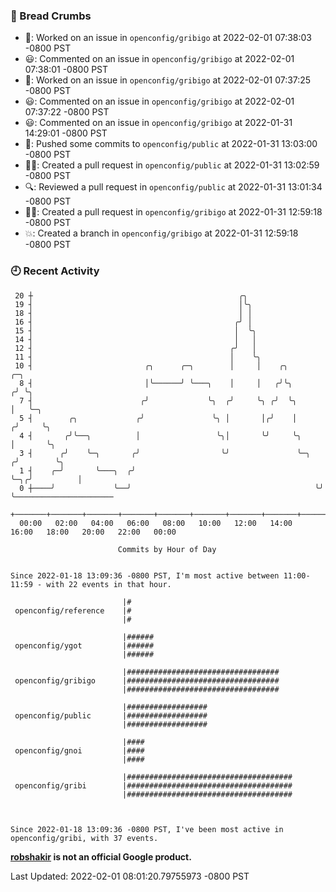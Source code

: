 ### 🍞 Bread Crumbs

 * 👀: Worked on an issue in `openconfig/gribigo` at 2022-02-01 07:38:03 -0800 PST
 * 😃: Commented on an issue in `openconfig/gribigo` at 2022-02-01 07:38:01 -0800 PST
 * 👀: Worked on an issue in `openconfig/gribigo` at 2022-02-01 07:37:25 -0800 PST
 * 😃: Commented on an issue in `openconfig/gribigo` at 2022-02-01 07:37:22 -0800 PST
 * 😃: Commented on an issue in `openconfig/gribigo` at 2022-01-31 14:29:01 -0800 PST
 * 🚢: Pushed some commits to `openconfig/public` at 2022-01-31 13:03:00 -0800 PST
 * ✍🏼: Created a pull request in `openconfig/public` at 2022-01-31 13:02:59 -0800 PST
 * 🔍: Reviewed a pull request in  `openconfig/public` at 2022-01-31 13:01:34 -0800 PST
 * ✍🏼: Created a pull request in `openconfig/gribigo` at 2022-01-31 12:59:18 -0800 PST
 * 💥: Created a branch in `openconfig/gribigo` at 2022-01-31 12:59:18 -0800 PST

### 🕘 Recent Activity
```
 20 ┼                                              ╭╮
 19 ┤                                              │╰╮
 18 ┤                                              │ │
 16 ┤                                             ╭╯ │
 15 ┤                                             │  ╰╮
 14 ┤                                             │   │
 12 ┤                                            ╭╯   │
 11 ┤                                            │    ╰╮
 10 ┤                         ╭╮      ╭─╮        │     │    ╭╮           ╭─╮
  8 ┤                         │╰──────╯ ╰───╮    │     │   ╭╯╰╮         ╭╯ ╰╮
  7 ┤                        ╭╯             ╰╮  ╭╯     ╰╮ ╭╯  ╰╮        │   ╰─╮
  5 ┤        ╭╮             ╭╯               ╰╮ │       │╭╯    │       ╭╯     ╰╮
  4 ┤       ╭╯╰──╮          │                 ╰╮│       ╰╯     ╰╮      │       ╰╮
  3 ┤      ╭╯    ╰─╮       ╭╯                  ╰╯               ╰─╮   ╭╯        ╰╮
  1 ┤    ╭─╯       ╰───╮  ╭╯                                      ╰─╮╭╯          │
  0 ┼────╯             ╰──╯                                         ╰╯           ╰──────────────────────
    +───────+───────+───────+───────+───────+───────+───────+───────+───────+───────+───────+───────+────
  00:00   02:00   04:00   06:00   08:00   10:00   12:00   14:00   16:00   18:00   20:00   22:00   00:00   

						Commits by Hour of Day


Since 2022-01-18 13:09:36 -0800 PST, I'm most active between 11:00-11:59 - with 22 events in that hour.

```



```
                         |#
 openconfig/reference    |#
                         |#

                         |######
 openconfig/ygot         |######
                         |######

                         |##################################
 openconfig/gribigo      |##################################
                         |##################################

                         |##################
 openconfig/public       |##################
                         |##################

                         |####
 openconfig/gnoi         |####
                         |####

                         |#####################################
 openconfig/gribi        |#####################################
                         |#####################################



Since 2022-01-18 13:09:36 -0800 PST, I've been most active in openconfig/gribi, with 37 events.

```
**[robshakir](mailto:robjs@google.com) is not an official Google product.**  


Last Updated: 2022-02-01 08:01:20.79755973 -0800 PST
